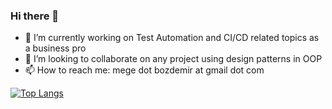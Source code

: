 ### Hi there 👋

- 🔭 I’m currently working on Test Automation and CI/CD related topics as a business pro
- 👯 I’m looking to collaborate on any project using design patterns in OOP
- 📫 How to reach me: mege dot bozdemir at gmail dot com

[![Top Langs](https://github-readme-stats.vercel.app/api/top-langs/?username=egebozdemir&layout=compact)](https://github.com/egebozdemir/github-readme-stats)
<!--
**egebozdemir/egebozdemir** is a ✨ _special_ ✨ repository because its `README.md` (this file) appears on your GitHub profile.

Here are some ideas to get you started:

- 🔭 I’m currently working on ...
- 🌱 I’m currently learning ...
- 👯 I’m looking to collaborate on ...
- 🤔 I’m looking for help with ...
- 💬 Ask me about ...
- 📫 How to reach me: ...
- 😄 Pronouns: ...
- ⚡ Fun fact: ...
-->
